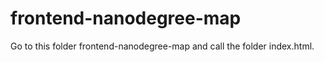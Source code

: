 frontend-nanodegree-map
===============================

Go to this folder frontend-nanodegree-map and call the folder index.html. 